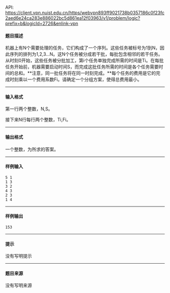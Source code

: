 API: https://client.vpn.nuist.edu.cn/https/webvpn893ff9021738b0357186c0f23fc2aed6e24ca283e886022bc5d861ea12f03963/v1/problem/logic?prefix=b&logicId=2726&enlink-vpn

#### 题目描述

机器上有N个需要处理的任务，它们构成了一个序列。这些任务被标号为1到N，因此序列的排列为1,2,3...N。这N个任务被分成若干批，每批包含相邻的若干任务。从时刻0开始，这些任务被分批加工，第i个任务单独完成所需的时间是Ti。在每批任务开始前，机器需要启动时间S，而完成这批任务所需的时间是各个任务需要时间的总和。**注意，同一批任务将在同一时刻完成。**每个任务的费用是它的完成时刻乘以一个费用系数Fi。请确定一个分组方案，使得总费用最小。

---

#### 输入格式

第一行两个整数，N,S。

接下来N行每行两个整数，Ti,Fi。

---

#### 输出格式

一个整数，为所求的答案。

---

#### 样例输入
```
5 1
1 3
3 2
4 3
2 3
1 4

```

---

#### 样例输出
```
153
```

---

#### 提示

没有写明提示

---

#### 题目来源

没有写明来源